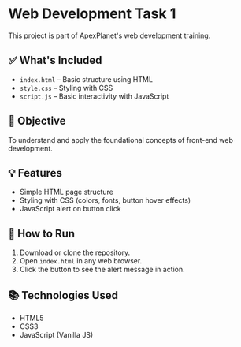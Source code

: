 # Web Development Task 1

This project is part of ApexPlanet's web development training.

## ✅ What's Included

- `index.html` – Basic structure using HTML
- `style.css` – Styling with CSS
- `script.js` – Basic interactivity with JavaScript

## 🎯 Objective

To understand and apply the foundational concepts of front-end web development.

## 💡 Features

- Simple HTML page structure
- Styling with CSS (colors, fonts, button hover effects)
- JavaScript alert on button click

## 🔗 How to Run

1. Download or clone the repository.
2. Open `index.html` in any web browser.
3. Click the button to see the alert message in action.

## 📚 Technologies Used

- HTML5
- CSS3
- JavaScript (Vanilla JS)
